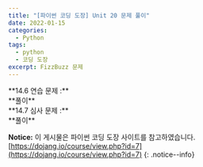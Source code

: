 ```yaml
---
title: "[파이썬 코딩 도장] Unit 20 문제 풀이"
date: 2022-01-15
categories:
  - Python
tags:
  - python
  - 코딩 도장
excerpt: FizzBuzz 문제
---
```


<div class="notice--success" markdown="1">
**14.6 연습 문제 :**


</div>

<div class="notice" markdown="1">
**풀이**


</div>

<div class="notice--success" markdown="1">
**14.7 심사 문제 :**


</div>

<div class="notice" markdown="1">
**풀이**


</div>

**Notice:** 이 게시물은 파이썬 코딩 도장 사이트를 참고하였습니다.
[https://dojang.io/course/view.php?id=7](https://dojang.io/course/view.php?id=7)
{: .notice--info}